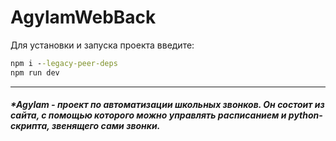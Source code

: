 # AgylamWebBack

Для установки и запуска проекта введите:

```cmd
npm i --legacy-peer-deps
npm run dev
```
 ---
##### *Agylam - проект по автоматизации школьных звонков. Он состоит из сайта, с помощью которого можно управлять расписанием и python-скрипта, звенящего сами звонки.